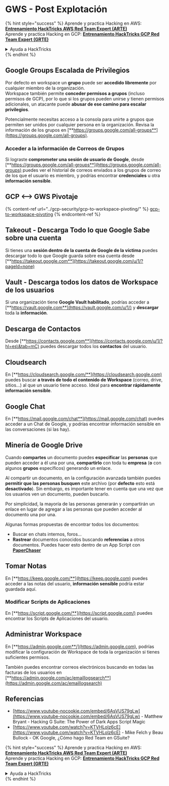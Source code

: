 # GWS - Post Explotación

{% hint style="success" %}
Aprende y practica Hacking en AWS:<img src="/.gitbook/assets/image.png" alt="" data-size="line">[**Entrenamiento HackTricks AWS Red Team Expert (ARTE)**](https://training.hacktricks.xyz/courses/arte)<img src="/.gitbook/assets/image.png" alt="" data-size="line">\
Aprende y practica Hacking en GCP: <img src="/.gitbook/assets/image (2).png" alt="" data-size="line">[**Entrenamiento HackTricks GCP Red Team Expert (GRTE)**<img src="/.gitbook/assets/image (2).png" alt="" data-size="line">](https://training.hacktricks.xyz/courses/grte)

<details>

<summary>Ayuda a HackTricks</summary>

* Revisa los [**planes de suscripción**](https://github.com/sponsors/carlospolop)!
* **Únete al** 💬 [**grupo de Discord**](https://discord.gg/hRep4RUj7f) o al [**grupo de telegram**](https://t.me/peass) o **síguenos** en **Twitter** 🐦 [**@hacktricks\_live**](https://twitter.com/hacktricks\_live)**.**
* **Comparte trucos de hacking enviando PRs a los repositorios de** [**HackTricks**](https://github.com/carlospolop/hacktricks) y [**HackTricks Cloud**](https://github.com/carlospolop/hacktricks-cloud).

</details>
{% endhint %}

## Google Groups Escalada de Privilegios

Por defecto en workspace un **grupo** puede ser **accedido libremente** por cualquier miembro de la organización.\
Workspace también permite **conceder permisos a grupos** (incluso permisos de GCP), por lo que si los grupos pueden unirse y tienen permisos adicionales, un atacante puede **abusar de ese camino para escalar privilegios**.

Potencialmente necesitas acceso a la consola para unirte a grupos que permiten ser unidos por cualquier persona en la organización. Revisa la información de los grupos en [**https://groups.google.com/all-groups**](https://groups.google.com/all-groups).

### Acceder a la información de Correos de Grupos

Si lograste **comprometer una sesión de usuario de Google**, desde [**https://groups.google.com/all-groups**](https://groups.google.com/all-groups) puedes ver el historial de correos enviados a los grupos de correo de los que el usuario es miembro, y podrías encontrar **credenciales** u otra **información sensible**.

## GCP <--> GWS Pivotaje

{% content-ref url="../gcp-security/gcp-to-workspace-pivoting/" %}
[gcp-to-workspace-pivoting](../gcp-security/gcp-to-workspace-pivoting/)
{% endcontent-ref %}

## Takeout - Descarga Todo lo que Google Sabe sobre una cuenta

Si tienes una **sesión dentro de la cuenta de Google de la víctima** puedes descargar todo lo que Google guarda sobre esa cuenta desde [**https://takeout.google.com**](https://takeout.google.com/u/1/?pageId=none)

## Vault - Descarga todos los datos de Workspace de los usuarios

Si una organización tiene **Google Vault habilitado**, podrías acceder a [**https://vault.google.com**](https://vault.google.com/u/1/) y **descargar** toda la **información**.

## Descarga de Contactos

Desde [**https://contacts.google.com**](https://contacts.google.com/u/1/?hl=es\&tab=mC) puedes descargar todos los **contactos** del usuario.

## Cloudsearch

En [**https://cloudsearch.google.com/**](https://cloudsearch.google.com) puedes buscar **a través de todo el contenido de Workspace** (correo, drive, sitios...) al que un usuario tiene acceso. Ideal para **encontrar rápidamente información sensible**.

## Google Chat

En [**https://mail.google.com/chat**](https://mail.google.com/chat) puedes acceder a un Chat de Google, y podrías encontrar información sensible en las conversaciones (si las hay).

## Minería de Google Drive

Cuando **compartes** un documento puedes **especificar** las **personas** que pueden acceder a él una por una, **compartirlo** con toda tu **empresa** (**o** con algunos **grupos** específicos) generando un enlace.

Al compartir un documento, en la configuración avanzada también puedes **permitir que las personas busquen** este archivo (por **defecto** esto está **desactivado**). Sin embargo, es importante tener en cuenta que una vez que los usuarios ven un documento, pueden buscarlo.

Por simplicidad, la mayoría de las personas generarán y compartirán un enlace en lugar de agregar a las personas que pueden acceder al documento una por una.

Algunas formas propuestas de encontrar todos los documentos:

* Buscar en chats internos, foros...
* **Rastrear** documentos conocidos buscando **referencias** a otros documentos. Puedes hacer esto dentro de un App Script con [**PaperChaser**](https://github.com/mandatoryprogrammer/PaperChaser)

## **Tomar Notas**

En [**https://keep.google.com/**](https://keep.google.com) puedes acceder a las notas del usuario, **información sensible** podría estar guardada aquí.

### Modificar Scripts de Aplicaciones

En [**https://script.google.com/**](https://script.google.com/) puedes encontrar los Scripts de Aplicaciones del usuario.

## **Administrar Workspace**

En [**https://admin.google.com**/](https://admin.google.com), podrías modificar la configuración de Workspace de toda la organización si tienes suficientes permisos.

También puedes encontrar correos electrónicos buscando en todas las facturas de los usuarios en [**https://admin.google.com/ac/emaillogsearch**](https://admin.google.com/ac/emaillogsearch)

## Referencias

* [https://www.youtube-nocookie.com/embed/6AsVUS79gLw](https://www.youtube-nocookie.com/embed/6AsVUS79gLw) - Matthew Bryant - Hacking G Suite: The Power of Dark Apps Script Magic
* [https://www.youtube.com/watch?v=KTVHLolz6cE](https://www.youtube.com/watch?v=KTVHLolz6cE) - Mike Felch y Beau Bullock - OK Google, ¿Cómo hago Red Team en GSuite?

{% hint style="success" %}
Aprende y practica Hacking en AWS:<img src="/.gitbook/assets/image.png" alt="" data-size="line">[**Entrenamiento HackTricks AWS Red Team Expert (ARTE)**](https://training.hacktricks.xyz/courses/arte)<img src="/.gitbook/assets/image.png" alt="" data-size="line">\
Aprende y practica Hacking en GCP: <img src="/.gitbook/assets/image (2).png" alt="" data-size="line">[**Entrenamiento HackTricks GCP Red Team Expert (GRTE)**<img src="/.gitbook/assets/image (2).png" alt="" data-size="line">](https://training.hacktricks.xyz/courses/grte)

<details>

<summary>Ayuda a HackTricks</summary>

* Revisa los [**planes de suscripción**](https://github.com/sponsors/carlospolop)!
* **Únete al** 💬 [**grupo de Discord**](https://discord.gg/hRep4RUj7f) o al [**grupo de telegram**](https://t.me/peass) o **síguenos** en **Twitter** 🐦 [**@hacktricks\_live**](https://twitter.com/hacktricks\_live)**.**
* **Comparte trucos de hacking enviando PRs a los repositorios de** [**HackTricks**](https://github.com/carlospolop/hacktricks) y [**HackTricks Cloud**](https://github.com/carlospolop/hacktricks-cloud).

</details>
{% endhint %}

